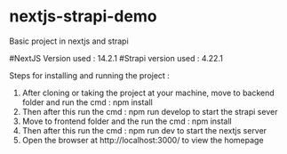 # nextjs-strapi-demo
Basic project in nextjs and strapi

#NextJS Version used : 14.2.1 
#Strapi version used : 4.22.1

Steps for installing and running the project : 

1. After cloning or taking the project at your machine, move to backend folder and run the cmd :  npm install
2. Then after this run the cmd : npm run develop   to start the strapi sever 
3. Move to frontend folder and the run the cmd : npm install
4. Then after this run the cmd : npm run dev    to start the nextjs server
5. Open the browser at http://localhost:3000/  to view the homepage 
